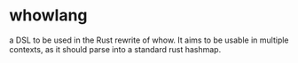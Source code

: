 # whowlang

a DSL to be used in the Rust rewrite of whow. It aims to be usable in multiple contexts, as it should parse into a standard rust hashmap.
